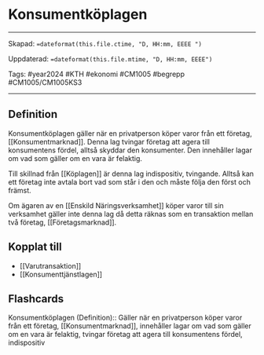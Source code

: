 # Konsumentköplagen

---
Skapad: `=dateformat(this.file.ctime, "D, HH:mm, EEEE ")`

Uppdaterad: `=dateformat(this.file.mtime, "D, HH:mm, EEEE")`

Tags: #year2024 #KTH #ekonomi #CM1005 #begrepp #CM1005/CM1005KS3

---

## Definition

Konsumentköplagen gäller när en privatperson köper varor från ett företag, [[Konsumentmarknad]]. Denna lag tvingar företag att agera till konsumentens fördel, alltså skyddar den konsumenter. Den innehåller lagar om vad som gäller om en vara är felaktig.

Till skillnad från [[Köplagen]] är denna lag indispositiv, tvingande. Alltså kan ett företag inte avtala bort vad som står i den och måste följa den först och främst.

Om ägaren av en [[Enskild Näringsverksamhet]] köper varor till sin verksamhet gäller inte denna lag då detta räknas som en transaktion mellan två företag, [[Företagsmarknad]].

## Kopplat till

- [[Varutransaktion]]
- [[Konsumenttjänstlagen]]

## Flashcards

Konsumentköplagen (Definition):: Gäller när en privatperson köper varor från ett företag, [[Konsumentmarknad]], innehåller lagar om vad som gäller om en vara är felaktig, tvingar företag att agera till konsumentens fördel, indispositiv
<!--SR:!2024-03-09,16,250!2024-03-06,4,270-->
